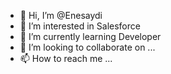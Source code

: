 - 👋 Hi, I’m @Enesaydi
- 👀 I’m interested in Salesforce
- 🌱 I’m currently learning Developer
- 💞️ I’m looking to collaborate on ...
- 📫 How to reach me ...

<!---
Enesaydi/Enesaydi is a ✨ special ✨ repository because its `README.md` (this file) appears on your GitHub profile.
You can click the Preview link to take a look at your changes.
--->

